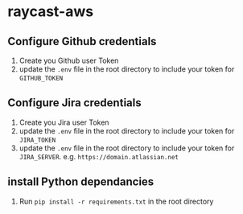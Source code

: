 # raycast-aws

## Configure Github credentials

1. Create you Github user Token
2. update the `.env` file in the root directory to include your token for `GITHUB_TOKEN`


## Configure Jira credentials

1. Create you Jira user Token
2. update the `.env` file in the root directory to include your token for `JIRA_TOKEN`
3. update the `.env` file in the root directory to include your token for `JIRA_SERVER`. e.g. `https://domain.atlassian.net`


## install Python dependancies 
1. Run `pip install -r requirements.txt` in the root directory
